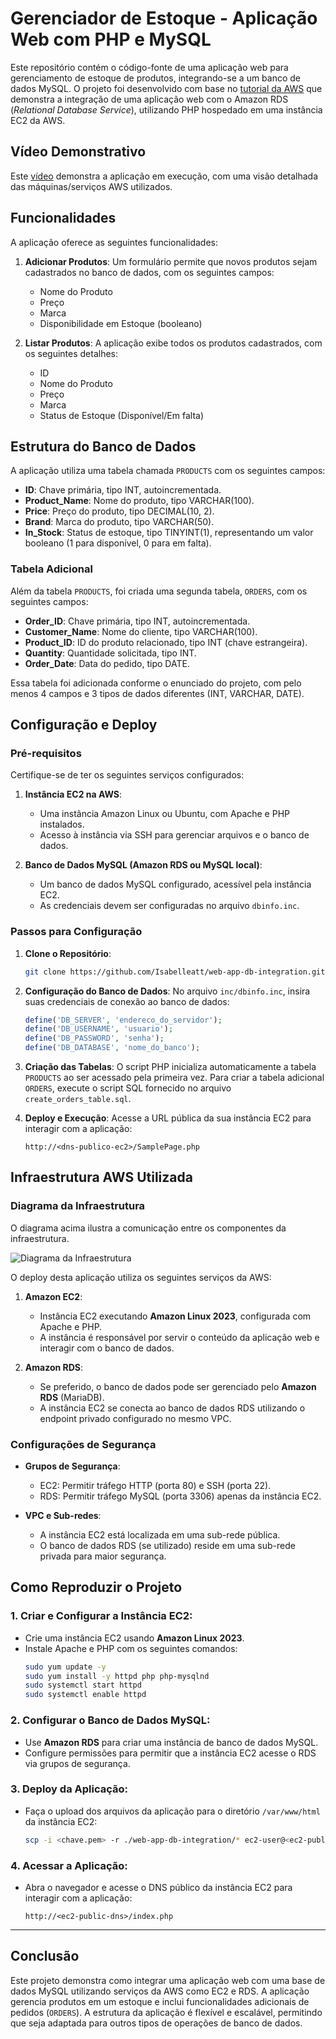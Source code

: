 # Gerenciador de Estoque - Aplicação Web com PHP e MySQL

Este repositório contém o código-fonte de uma aplicação web para gerenciamento de estoque de produtos, integrando-se a um banco de dados MySQL. O projeto foi desenvolvido com base no [tutorial da AWS](https://docs.aws.amazon.com/AmazonRDS/latest/UserGuide/TUT_WebAppWithRDS.html) que demonstra a integração de uma aplicação web com o Amazon RDS (_Relational Database Service_), utilizando PHP hospedado em uma instância EC2 da AWS.

## Vídeo Demonstrativo

Este [vídeo](https://drive.google.com/file/d/1pbsbDmULi-4OUvY3kV4L_8J_Gf4EoI7X/view?usp=drive_link) demonstra a aplicação em execução, com uma visão detalhada das máquinas/serviços AWS utilizados. 

## Funcionalidades

A aplicação oferece as seguintes funcionalidades:
1. **Adicionar Produtos**: Um formulário permite que novos produtos sejam cadastrados no banco de dados, com os seguintes campos:
   - Nome do Produto
   - Preço
   - Marca
   - Disponibilidade em Estoque (booleano)
   
2. **Listar Produtos**: A aplicação exibe todos os produtos cadastrados, com os seguintes detalhes:
   - ID
   - Nome do Produto
   - Preço
   - Marca
   - Status de Estoque (Disponível/Em falta)

## Estrutura do Banco de Dados

A aplicação utiliza uma tabela chamada `PRODUCTS` com os seguintes campos:

- **ID**: Chave primária, tipo INT, autoincrementada.
- **Product_Name**: Nome do produto, tipo VARCHAR(100).
- **Price**: Preço do produto, tipo DECIMAL(10, 2).
- **Brand**: Marca do produto, tipo VARCHAR(50).
- **In_Stock**: Status de estoque, tipo TINYINT(1), representando um valor booleano (1 para disponível, 0 para em falta).

### Tabela Adicional

Além da tabela `PRODUCTS`, foi criada uma segunda tabela, `ORDERS`, com os seguintes campos:
- **Order_ID**: Chave primária, tipo INT, autoincrementada.
- **Customer_Name**: Nome do cliente, tipo VARCHAR(100).
- **Product_ID**: ID do produto relacionado, tipo INT (chave estrangeira).
- **Quantity**: Quantidade solicitada, tipo INT.
- **Order_Date**: Data do pedido, tipo DATE.

Essa tabela foi adicionada conforme o enunciado do projeto, com pelo menos 4 campos e 3 tipos de dados diferentes (INT, VARCHAR, DATE).

## Configuração e Deploy

### Pré-requisitos

Certifique-se de ter os seguintes serviços configurados:

1. **Instância EC2 na AWS**:
   - Uma instância Amazon Linux ou Ubuntu, com Apache e PHP instalados.
   - Acesso à instância via SSH para gerenciar arquivos e o banco de dados.
   
2. **Banco de Dados MySQL (Amazon RDS ou MySQL local)**:
   - Um banco de dados MySQL configurado, acessível pela instância EC2.
   - As credenciais devem ser configuradas no arquivo `dbinfo.inc`.

### Passos para Configuração

1. **Clone o Repositório**:
   ```bash
   git clone https://github.com/Isabelleatt/web-app-db-integration.git
   ```

2. **Configuração do Banco de Dados**:
   No arquivo `inc/dbinfo.inc`, insira suas credenciais de conexão ao banco de dados:
   ```php
   define('DB_SERVER', 'endereco_do_servidor');
   define('DB_USERNAME', 'usuario');
   define('DB_PASSWORD', 'senha');
   define('DB_DATABASE', 'nome_do_banco');
   ```

3. **Criação das Tabelas**:
   O script PHP inicializa automaticamente a tabela `PRODUCTS` ao ser acessado pela primeira vez. Para criar a tabela adicional `ORDERS`, execute o script SQL fornecido no arquivo `create_orders_table.sql`.

4. **Deploy e Execução**:
   Acesse a URL pública da sua instância EC2 para interagir com a aplicação:
   ```
   http://<dns-publico-ec2>/SamplePage.php
   ```

## Infraestrutura AWS Utilizada

### Diagrama da Infraestrutura

O diagrama acima ilustra a comunicação entre os componentes da infraestrutura.

![Diagrama da Infraestrutura](https://docs.aws.amazon.com/images/AmazonRDS/latest/UserGuide/images/con-VPC-sec-grp.png)

O deploy desta aplicação utiliza os seguintes serviços da AWS:

1. **Amazon EC2**:
   - Instância EC2 executando **Amazon Linux 2023**, configurada com Apache e PHP.
   - A instância é responsável por servir o conteúdo da aplicação web e interagir com o banco de dados.

2. **Amazon RDS**:
   - Se preferido, o banco de dados pode ser gerenciado pelo **Amazon RDS** (MariaDB).
   - A instância EC2 se conecta ao banco de dados RDS utilizando o endpoint privado configurado no mesmo VPC.

### Configurações de Segurança

- **Grupos de Segurança**:
   - EC2: Permitir tráfego HTTP (porta 80) e SSH (porta 22).
   - RDS: Permitir tráfego MySQL (porta 3306) apenas da instância EC2.
   
- **VPC e Sub-redes**:
   - A instância EC2 está localizada em uma sub-rede pública.
   - O banco de dados RDS (se utilizado) reside em uma sub-rede privada para maior segurança.
  
## Como Reproduzir o Projeto

### 1. Criar e Configurar a Instância EC2:
   - Crie uma instância EC2 usando **Amazon Linux 2023**.
   - Instale Apache e PHP com os seguintes comandos:
     ```bash
     sudo yum update -y
     sudo yum install -y httpd php php-mysqlnd
     sudo systemctl start httpd
     sudo systemctl enable httpd
     ```

### 2. Configurar o Banco de Dados MySQL:
   - Use **Amazon RDS** para criar uma instância de banco de dados MySQL.
   - Configure permissões para permitir que a instância EC2 acesse o RDS via grupos de segurança.

### 3. Deploy da Aplicação:
   - Faça o upload dos arquivos da aplicação para o diretório `/var/www/html` da instância EC2:
     ```bash
     scp -i <chave.pem> -r ./web-app-db-integration/* ec2-user@<ec2-public-dns>:/var/www/html/
     ```

### 4. Acessar a Aplicação:
   - Abra o navegador e acesse o DNS público da instância EC2 para interagir com a aplicação:
     ```
     http://<ec2-public-dns>/index.php
     ```

---

## Conclusão

Este projeto demonstra como integrar uma aplicação web com uma base de dados MySQL utilizando serviços da AWS como EC2 e RDS. A aplicação gerencia produtos em um estoque e inclui funcionalidades adicionais de pedidos (`ORDERS`). A estrutura da aplicação é flexível e escalável, permitindo que seja adaptada para outros tipos de operações de banco de dados.

